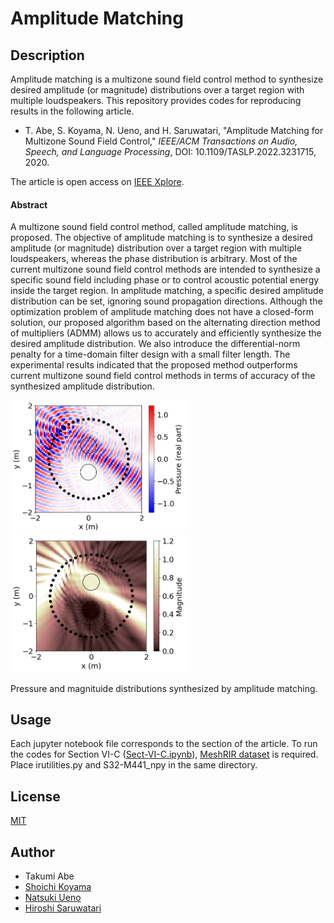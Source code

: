 # Amplitude Matching

## Description
Amplitude matching is a multizone sound field control method to synthesize desired amplitude (or magnitude) distributions over a target region with multiple loudspeakers. This repository provides codes for reproducing results in the following article. 

- T. Abe, S. Koyama, N. Ueno, and H. Saruwatari, "Amplitude Matching for Multizone Sound Field Control," *IEEE/ACM Transactions on Audio, Speech, and Language Processing*, DOI: 10.1109/TASLP.2022.3231715, 2020.

The article is open access on [IEEE Xplore](https://doi.org/10.1109/TASLP.2022.3231715).

#### Abstract
A multizone sound field control method, called amplitude matching, is proposed. The objective of amplitude matching is to synthesize a desired amplitude (or magnitude) distribution over a target region with multiple loudspeakers, whereas the phase distribution is arbitrary. Most of the current multizone sound field control methods are intended to synthesize a specific sound field including phase or to control acoustic potential energy inside the target region. In amplitude matching, a specific desired amplitude distribution can be set, ignoring sound propagation directions. Although the optimization problem of amplitude matching does not have a closed-form solution, our proposed algorithm based on the alternating direction method of multipliers (ADMM) allows us to accurately and efficiently synthesize the desired amplitude distribution. We also introduce the differential-norm penalty for a time-domain filter design with a small filter length. The experimental results indicated that the proposed method outperforms current multizone sound field control methods in terms of accuracy of the synthesized amplitude distribution. 

<img src="./pressure.png" width="280px">
<img src="./magnitude.png" width="280px">
<p> Pressure and magnituide distributions synthesized by amplitude matching.</p>

## Usage
Each jupyter notebook file corresponds to the section of the article. To run the codes for Section VI-C ([Sect-VI-C.ipynb](https://github.com/sh01k/AmplitudeMatching/blob/main/Sect-VI-C.ipynb)), [MeshRIR dataset](https://www.sh01.org/MeshRIR/) is required. Place irutilities.py and S32-M441_npy in the same directory.

## License
[MIT](https://github.com/sh01k/AmplitudeMatching/blob/main/LICENSE)

## Author
- Takumi Abe
- [Shoichi Koyama](https://www.sh01.org) 
- [Natsuki Ueno](https://natsuenono.github.io/)
- [Hiroshi Saruwatari](https://researchmap.jp/read0102891/)